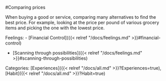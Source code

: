 #Comparing prices

When buying a good or service, comparing many alternatives to find the best price. For example, looking at the price per pound of various grocery items and picking the one with the lowest price.

Feelings:   - [Financial Control]({{< relref "/docs/feelings.md" >}}#financial-control)
  - [Scanning through possibilities]({{< relref "/docs/feelings.md" >}}#scanning-through-possibilities)

Categories: [Experiences]({{< relref "/docs/all.md" >}}?Experiences=true), [Habit]({{< relref "/docs/all.md" >}}?Habit=true)